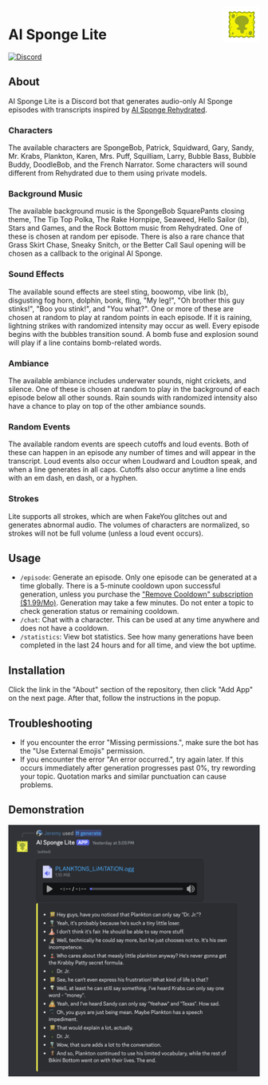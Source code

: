 <img src="img/Logo.gif" alt="Logo" title="Logo" align="right" width="72" height="72" />

# AI Sponge Lite

[![Discord](https://img.shields.io/discord/1289760166891225088?style=for-the-badge&logo=discord&logoColor=ffffff&label=Support&color=5865F2)](https://discord.gg/4qXZXZF3Vs)

## About

AI Sponge Lite is a Discord bot that generates audio-only AI Sponge episodes with transcripts inspired by
[AI Sponge Rehydrated](https://aisponge.riskivr.com/).

### Characters

The available characters are SpongeBob, Patrick, Squidward, Gary, Sandy, Mr. Krabs, Plankton, Karen, Mrs. Puff, 
Squilliam, Larry, Bubble Bass, Bubble Buddy, DoodleBob, and the French Narrator. Some characters will sound different 
from Rehydrated due to them using private models.

### Background Music

The available background music is the SpongeBob SquarePants closing theme, The Tip Top Polka, The Rake Hornpipe,
Seaweed, Hello Sailor (b), Stars and Games, and the Rock Bottom music from Rehydrated. One of these is chosen at random
per episode. There is also a rare chance that Grass Skirt Chase, Sneaky Snitch, or the Better Call Saul opening will be 
chosen as a callback to the original AI Sponge.

### Sound Effects

The available sound effects are steel sting, boowomp, vibe link (b), disgusting fog horn, dolphin, bonk, fling,
"My leg!", "Oh brother this guy stinks!", "Boo you stink!", and "You what?". One or more of these are chosen at random 
to play at random points in each episode. If it is raining, lightning strikes with randomized intensity may occur as 
well. Every episode begins with the bubbles transition sound. A bomb fuse and explosion sound will play if a line 
contains bomb-related words.

### Ambiance

The available ambiance includes underwater sounds, night crickets, and silence. One of these is chosen at random to play
in the background of each episode below all other sounds. Rain sounds with randomized intensity also have a chance to
play on top of the other ambiance sounds.

### Random Events

The available random events are speech cutoffs and loud events. Both of these can happen in an episode any number of
times and will appear in the transcript. Loud events also occur when Loudward and Loudton speak, and when a line 
generates in all caps. Cutoffs also occur anytime a line ends with an em dash, en dash, or a hyphen.

### Strokes

Lite supports all strokes, which are when FakeYou glitches out and generates abnormal audio. The volumes of characters
are normalized, so strokes will not be full volume (unless a loud event occurs).

## Usage

- `/episode`: Generate an episode. Only one episode can be generated at a time globally. There is a 5-minute cooldown
  upon successful generation, unless you purchase the
  ["Remove Cooldown" subscription ($1.99/Mo)](https://discord.com/discovery/applications/1254296070599610469/store/1343274119084638239).
  Generation may take a few minutes. Do not enter a topic to check generation status or remaining cooldown.
- `/chat`: Chat with a character. This can be used at any time anywhere and does not have a cooldown.
- `/statistics`: View bot statistics. See how many generations have been completed in the last 24 hours and for all 
  time, and view the bot uptime.

## Installation

Click the link in the "About" section of the repository, then click "Add App" on the next page. After that, follow the
instructions in the popup.

## Troubleshooting

- If you encounter the error "Missing permissions.", make sure the bot has the "Use External Emojis" permission.
- If you encounter the error "An error occurred.", try again later. If this occurs immediately after generation 
  progresses past 0%, try rewording your topic. Quotation marks and similar punctuation can cause problems.

## Demonstration

![Output](img/output.png)

